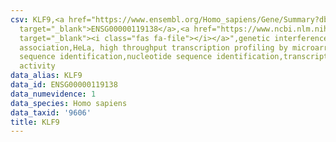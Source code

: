 ```yaml
---
csv: KLF9,<a href="https://www.ensembl.org/Homo_sapiens/Gene/Summary?db=core;g=ENSG00000119138"
  target="_blank">ENSG00000119138</a>,<a href="https://www.ncbi.nlm.nih.gov/pubmed/17216044"
  target="_blank"><i class="fas fa-file"></i></a>",genetic interference,functional
  association,HeLa, high throughput transcription profiling by microarray,nucleotide
  sequence identification,nucleotide sequence identification,transcriptional regulation,down-regulates
  activity
data_alias: KLF9
data_id: ENSG00000119138
data_numevidence: 1
data_species: Homo sapiens
data_taxid: '9606'
title: KLF9
---
```

